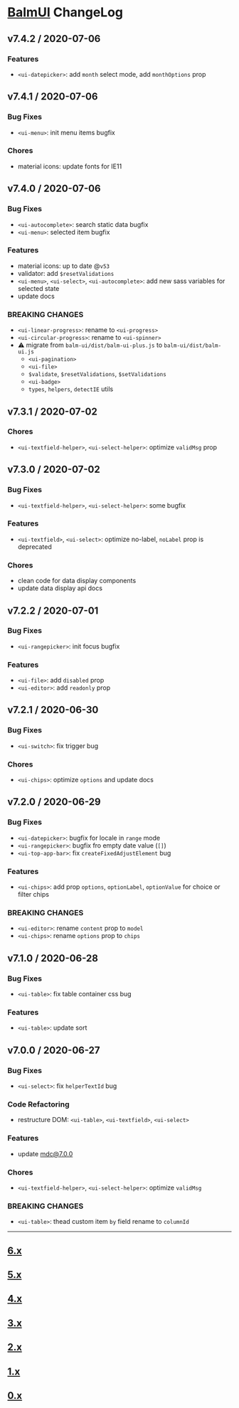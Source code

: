 # [BalmUI](https://material.balmjs.com) ChangeLog

## v7.4.2 / 2020-07-06

### Features

- `<ui-datepicker>`: add `month` select mode, add `monthOptions` prop

## v7.4.1 / 2020-07-06

### Bug Fixes

- `<ui-menu>`: init menu items bugfix

### Chores

- material icons: update fonts for IE11

## v7.4.0 / 2020-07-06

### Bug Fixes

- `<ui-autocomplete>`: search static data bugfix
- `<ui-menu>`: selected item bugfix

### Features

- material icons: up to date @`v53`
- validator: add `$resetValidations`
- `<ui-menu>`, `<ui-select>`, `<ui-autocomplete>`: add new sass variables for selected state
- update docs

### BREAKING CHANGES

- `<ui-linear-progress>`: rename to `<ui-progress>`
- `<ui-circular-progress>`: rename to `<ui-spinner>`
- ⚠️ migrate from `balm-ui/dist/balm-ui-plus.js` to `balm-ui/dist/balm-ui.js`
  - `<ui-pagination>`
  - `<ui-file>`
  - `$validate`, `$resetValidations`, `$setValidations`
  - `<ui-badge>`
  - `types`, `helpers`, `detectIE` utils

## v7.3.1 / 2020-07-02

### Chores

- `<ui-textfield-helper>`, `<ui-select-helper>`: optimize `validMsg` prop

## v7.3.0 / 2020-07-02

### Bug Fixes

- `<ui-textfield-helper>`, `<ui-select-helper>`: some bugfix

### Features

- `<ui-textfield>`, `<ui-select>`: optimize no-label, `noLabel` prop is deprecated

### Chores

- clean code for data display components
- update data display api docs

## v7.2.2 / 2020-07-01

### Bug Fixes

- `<ui-rangepicker>`: init focus bugfix

### Features

- `<ui-file>`: add `disabled` prop
- `<ui-editor>`: add `readonly` prop

## v7.2.1 / 2020-06-30

### Bug Fixes

- `<ui-switch>`: fix trigger bug

### Chores

- `<ui-chips>`: optimize `options` and update docs

## v7.2.0 / 2020-06-29

### Bug Fixes

- `<ui-datepicker>`: bugfix for locale in `range` mode
- `<ui-rangepicker>`: bugfix fro empty date value (`[]`)
- `<ui-top-app-bar>`: fix `createFixedAdjustElement` bug

### Features

- `<ui-chips>`: add prop `options`, `optionLabel`, `optionValue` for choice or filter chips

### BREAKING CHANGES

- `<ui-editor>`: rename `content` prop to `model`
- `<ui-chips>`: rename `options` prop to `chips`

## v7.1.0 / 2020-06-28

### Bug Fixes

- `<ui-table>`: fix table container css bug

### Features

- `<ui-table>`: update sort

## v7.0.0 / 2020-06-27

### Bug Fixes

- `<ui-select>`: fix `helperTextId` bug

### Code Refactoring

- restructure DOM: `<ui-table>`, `<ui-textfield>`, `<ui-select>`

### Features

- update [mdc@7.0.0](https://github.com/material-components/material-components-web/blob/master/CHANGELOG.md#700-2020-06-23)

### Chores

- `<ui-textfield-helper>`, `<ui-select-helper>`: optimize `validMsg`

### BREAKING CHANGES

- `<ui-table>`: thead custom item `by` field rename to `columnId`

---

## [6.x](https://github.com/balmjs/balm-ui/blob/6.x/CHANGELOG.md)

## [5.x](https://github.com/balmjs/balm-ui/blob/5.x/CHANGELOG.md)

## [4.x](https://github.com/balmjs/balm-ui/blob/4.x/CHANGELOG.md)

## [3.x](https://github.com/balmjs/balm-ui/blob/3.x/CHANGELOG.md)

## [2.x](https://github.com/balmjs/balm-ui/blob/2.x/CHANGELOG.md)

## [1.x](https://github.com/balmjs/balm-ui/blob/1.x/CHANGELOG.md)

## [0.x](https://github.com/balmjs/balm-ui/blob/0.14.x/CHANGELOG.md)
